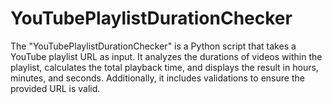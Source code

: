 # YouTubePlaylistDurationChecker
The "YouTubePlaylistDurationChecker" is a Python script that takes a YouTube playlist URL as input. It analyzes the durations of videos within the playlist, calculates the total playback time, and displays the result in hours, minutes, and seconds. Additionally, it includes validations to ensure the provided URL is valid.
